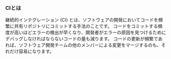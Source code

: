 ### CIとは
継続的インテグレーション (CI) とは、ソフトウェアの開発においてコードを頻繁に共有リポジトリにコミットする手法のことです。 
コードをコミットする頻度が高いほどエラーの検出が早くなり、開発者がエラーの原因を見つけるためにデバッグしなければならないコードの量も減ります。 
コードの更新が頻繁であれば、ソフトウェア開発チームの他のメンバーによる変更をマージするのも、それだけ容易になります。 
